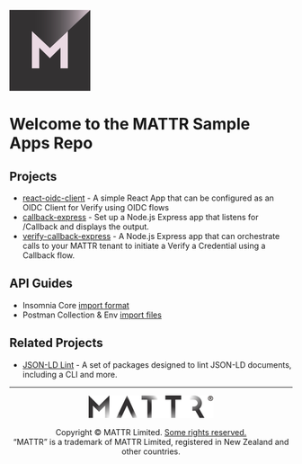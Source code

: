 [![MATTR](./docs/assets/mattr-logo-square.svg)](https://github.com/mattrglobal)

# Welcome to the MATTR Sample Apps Repo

## Projects
* [react-oidc-client](/react-oidc-client/README.md) - A simple React App that can be configured as an OIDC Client for Verify using OIDC flows
* [callback-express](/callback-express/README.md) - Set up a Node.js Express app that listens for /Callback and displays the output.
* [verify-callback-express](/verify-callback-express/README.md) - A Node.js Express app that can orchestrate calls to your MATTR tenant to initiate a Verify a Credential using a Callback flow.

## API Guides
* Insomnia Core [import format](insomnia/README.md)
* Postman Collection & Env [import files](/postman/README.md)

## Related Projects
* [JSON-LD Lint](https://github.com/mattrglobal/jsonld-lint) - A set of packages designed to lint JSON-LD documents, including a CLI and more.

---

<p align="center"><a href="https://mattr.global" target="_blank"><img height="40px" src ="./docs/assets/mattr-logo-tm.svg"></a></p><p align="center">Copyright © MATTR Limited. <a href="./LICENSE">Some rights reserved.</a><br/>“MATTR” is a trademark of MATTR Limited, registered in New Zealand and other countries.</p>
